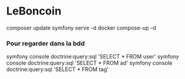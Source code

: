 # LeBoncoin

  composer update
  symfony serve -d
  docker compose-up -d

### Pour regarder dans la bdd
symfony console doctrine:query:sql 'SELECT * FROM user'
symfony console doctrine:query:sql 'SELECT * FROM ad'
symfony console doctrine:query:sql 'SELECT * FROM tag'
